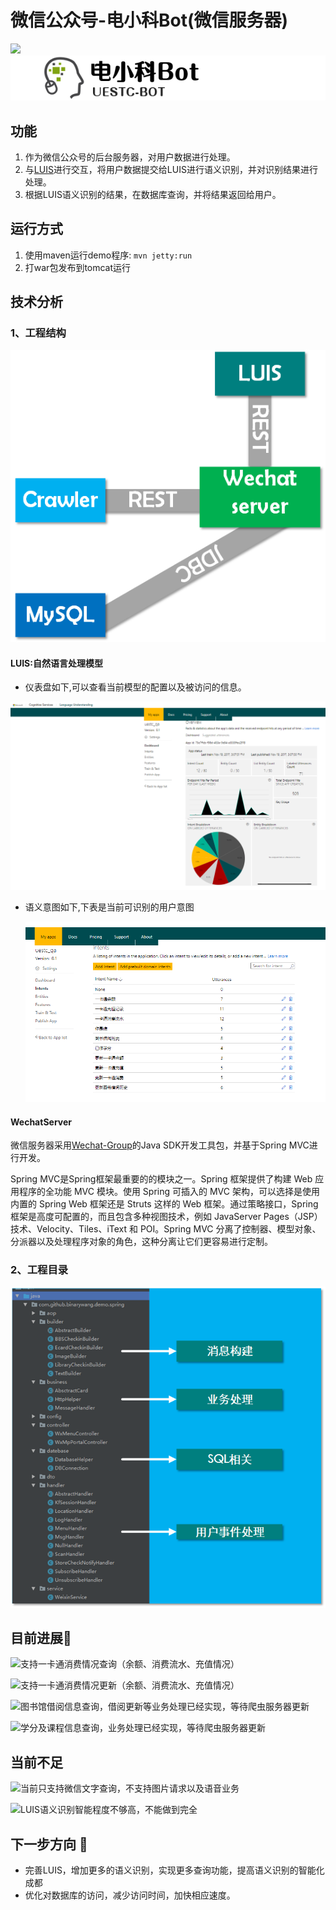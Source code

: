 # 微信公众号-电小科Bot(微信服务器)

![](https://img.shields.io/badge/version-1.0.0-brightgreen.svg)![](../resources/logo.png)



## 功能

1. 作为微信公众号的后台服务器，对用户数据进行处理。
2. 与[LUIS](https://www.luis.ai/home)进行交互，将用户数据提交给LUIS进行语义识别，并对识别结果进行处理。
3. 根据LUIS语义识别的结果，在数据库查询，并将结果返回给用户。



## 运行方式

1. 使用maven运行demo程序: `mvn jetty:run`
2. 打war包发布到tomcat运行

## 技术分析

### 1、工程结构

![](../resources/wechatserver.png)

#### LUIS:自然语言处理模型

- 仪表盘如下,可以查看当前模型的配置以及被访问的信息。

![](../resources/luis.png)

- 语义意图如下,下表是当前可识别的用户意图

  ![](../resources/luis2.png)

#### WechatServer

微信服务器采用[Wechat-Group](https://github.com/Wechat-Group)的Java SDK开发工具包，并基于Spring MVC进行开发。

Spring MVC是Spring框架最重要的的模块之一。Spring 框架提供了构建 Web 应用程序的全功能 MVC 模块。使用 Spring 可插入的 MVC 架构，可以选择是使用内置的 Spring Web 框架还是 Struts 这样的 Web 框架。通过策略接口，Spring 框架是高度可配置的，而且包含多种视图技术，例如 JavaServer Pages（JSP）技术、Velocity、Tiles、iText 和 POI。Spring MVC 分离了控制器、模型对象、分派器以及处理程序对象的角色，这种分离让它们更容易进行定制。

### 2、工程目录

![](../resources/wechatdir.png)



## 目前进展:triangular_flag_on_post:

![](https://img.shields.io/badge/progress-100-brightgreen.svg)支持一卡通消费情况查询（余额、消费流水、充值情况）

![](https://img.shields.io/badge/progress-100-brightgreen.svg)支持一卡通消费情况更新（余额、消费流水、充值情况）

![](https://img.shields.io/badge/progress-90-green.svg)图书馆借阅信息查询，借阅更新等业务处理已经实现，等待爬虫服务器更新

![](https://img.shields.io/badge/progress-90-green.svg)学分及课程信息查询，业务处理已经实现，等待爬虫服务器更新

## 当前不足

![](https://img.shields.io/badge/deficiency-unmet-red.svg)当前只支持微信文字查询，不支持图片请求以及语音业务

![](https://img.shields.io/badge/deficiency-unmet-red.svg)LUIS语义识别智能程度不够高，不能做到完全

## 下一步方向 :eyes:

- 完善LUIS，增加更多的语义识别，实现更多查询功能，提高语义识别的智能化成都
- 优化对数据库的访问，减少访问时间，加快相应速度。